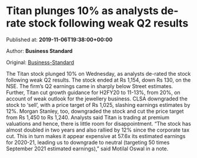 
# Titan plunges 10% as analysts de-rate stock following weak Q2 results

Published at: **2019-11-06T19:38:00+00:00**

Author: **Business Standard**

Original: [Business-Standard](https://www.business-standard.com/article/markets/titan-plunges-10-as-analysts-de-rate-stock-following-weak-q2-results-119110700049_1.html)

The Titan stock plunged 10% on Wednesday, as analysts de-rated the stock following weak Q2 results. The stock ended at Rs 1,154, down Rs 130, on the NSE. The firm’s Q2 earnings came in sharply below Street estimates. Further, Titan cut growth guidance for H2FY20 to 11-13%, from 20%, on account of weak outlook for the jewellery business. CLSA downgraded the stock to ‘sell’, with a price target of Rs 1,025, slashing earnings estimates by 12%. Morgan Stanley, too, downgraded the stock and cut the price target from Rs 1,450 to Rs 1,240. Analysts said Titan is trading at premium valuations and hence, there is little room for disappointment.
“The stock has almost doubled in two years and also rallied by 12% since the corporate tax cut. This in turn makes it appear expensive at 57.6x its estimated earnings for 2020-21, leading us to downgrade to neutral (targeting 50 times September 2021 estimated earnings),” said Motilal Oswal in a note.
